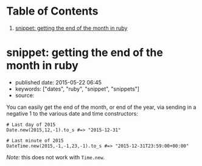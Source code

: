 
# Table of Contents

1.  [snippet: getting the end of the month in ruby](#snippet-getting-the-end-of-the-month-in-ruby)


<a id="snippet-getting-the-end-of-the-month-in-ruby"></a>

# snippet: getting the end of the month in ruby

-   published date: 2015-05-22 06:45
-   keywords: ["dates", "ruby", "snippet", "snippets"]
-   source:

You can easily get the end of the month, or end of the year, via sending in a negative 1 to the various date and time constructors:

    # Last day of 2015
    Date.new(2015,12,-1).to_s #=> "2015-12-31"
    
    # Last minute of 2015
    DateTime.new(2015,-1,-1,23,-1).to_s #=> "2015-12-31T23:59:00+00:00"

*Note:* this does not work with `Time.new`.

